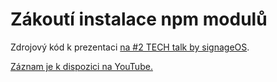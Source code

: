 # Zákoutí instalace npm modulů

Zdrojový kód k prezentaci [na #2 TECH talk by signageOS](https://www.meetup.com/reset-hard/events/306703895/).

[Záznam je k dispozici na YouTube.](https://www.youtube.com/watch?v=ENk7b8iIJ2w)

